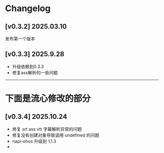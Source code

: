 # Changelog

## [v0.3.2] 2025.03.10

发布第一个版本

## [v0.3.3] 2025.9.28

- 升级依赖到0.3.3
- 修复ass解析的一些问题

----

# 下面是流心修改的部分

## [v0.3.4] 2025.10.24

- 修复 srt ass vtt 字幕解析异常的问题
- 修复没有创建对象导致调用 undefined 的问题
- napi-ohos 升级到 1.1.3
- 